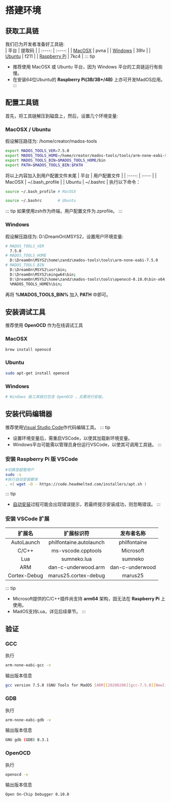 # 搭建环境

## 获取工具链
我们已为开发者准备好工具链:  
| 平台 | 提取码 |
| :----: | :----: |
| [MacOSX](https://pan.baidu.com/s/18BthlO41wm57KK3wm7xOJw)  | pvna |
| [Windows](https://pan.baidu.com/s/1rsnYouDiEVhgKOfE4qtvrw) | 39lv |
| [Ubuntu](https://pan.baidu.com/s/1UfyspR3jYnwrls5ehgR-UA)  | f211 |
| [Raspberry Pi](https://pan.baidu.com/s/17_VfkWYO_7AWbMxWoCFOaw) | 7kc4 |
::: tip
- 推荐使用 MacOSX 或 Ubuntu 平台，因为 Windows 平台的工具链运行有些慢。
- 在安装64位Ubuntu的 **Raspberry Pi(3B/3B+/4B)** 上亦可开发MadOS应用。
:::

## 配置工具链
首先，将工具链解压到磁盘上，然后，设置几个环境变量:

### MacOSX / Ubuntu  
假设解压路径为: /home/creator/mados-tools
``` bash
export MADOS_TOOLS_VER=7.5.0  
export MADOS_TOOLS_HOME=/home/creator/mados-tools/tools/arm-none-eabi-$MADOS_TOOLS_VER  
export MADOS_TOOLS_BIN=$MADOS_TOOLS_HOME/bin  
export PATH=$MADOS_TOOLS_BIN:$PATH
```
将以上内容加入到用户配置文件末尾
| 平台 | 用户配置文件 |
| :----: | :---- |
| MacOSX | ~/.bash_profile |
| Ubuntu | ~/.bashrc       |
执行以下命令：
``` bash
source ~/.bash_profile # MacOSX
```
``` bash
source ~/.bashrc       # Ubuntu
```
::: tip
如果使用zsh作为终端，用户配置文件为.zprofile。
:::

### Windows  
假设解压路径为: D:\DreamOn\MSYS2，设置用户环境变量:
``` bash
# MADOS_TOOLS_VER   
  7.5.0
# MADOS_TOOLS_HOME  
  D:\DreamOn\MSYS2\home\zandz\mados-tools\tools\arm-none-eabi-7.5.0
# MADOS_TOOLS_BIN  
  D:\DreamOn\MSYS2\usr\bin;  
  D:\DreamOn\MSYS2\mingw64\bin;  
  D:\DreamOn\MSYS2\home\zandz\mados-tools\tools\openocd-0.10.0\bin-x64;  
  %MADOS_TOOLS_HOME%\bin;  
```
再将 **%MADOS_TOOLS_BIN%** 加入 **PATH** 中即可。

## 安装调试工具
推荐使用 **OpenOCD** 作为在线调试工具

### MacOSX
``` bash
brew install openocd
```

### Ubuntu
``` bash
sudo apt-get install openocd
```

### Windows
``` bash
# Windows 版工具链已包含 OpenOCD ，无需另行安装。
```

## 安装代码编辑器
推荐使用[Visual Studio Code](https://code.visualstudio.com/)作代码编辑工具。
::: tip
- 设置环境变量后，需重启VSCode，以使其加载新环境变量。
- Windows平台可能需以管理员身份运行VSCode，以使其可调用工具链。
:::

### 安装 Raspberry Pi 版 VSCode
``` bash
#切换至超管用户
sudo -s
#执行自动安装脚本
. <( wget -O - https://code.headmelted.com/installers/apt.sh )
```
::: tip
- [自动安装](http://code.headmelted.com/#platforms)过程可能会出现错误提示，若最终提示安装成功，则忽略错误。
:::

### 安装 VSCode 扩展
| 扩展名 | 扩展标识符 | 发布者名称 |
| :----: | :----: | :----: |
| AutoLaunch   | philfontaine.autolaunch | philfontaine    |
| C/C++        | ms-vscode.cpptools      | Microsoft       |
| Lua          | sumneko.lua             | sumneko         |
| ARM          | dan-c-underwood.arm     | dan-c-underwood |
| Cortex-Debug | marus25.cortex-debug    | marus25         |
::: tip
- Microsoft提供的C/C++插件尚支持 **arm64** 架构，固无法在 **Raspberry Pi** 上使用。
- MadOS支持Lua，详见后续章节。
:::

## 验证

### GCC
执行
``` bash
arm-none-eabi-gcc -v
```
输出版本信息
``` bash
gcc version 7.5.0 (GNU Tools for MadOS [ARM][20200206][gcc-7.5.0][Newlib])
```

### GDB
执行
``` bash
arm-none-eabi-gdb -v
```
输出版本信息
``` bash
GNU gdb (GDB) 8.3.1
```

### OpenOCD
执行
``` bash
openocd -v
```
输出版本信息
``` bash
Open On-Chip Debugger 0.10.0
```
